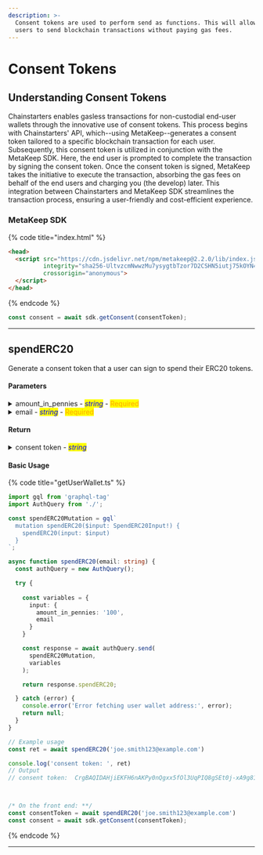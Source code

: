 ```yaml
---
description: >-
  Consent tokens are used to perform send as functions. This will allow your
  users to send blockchain transactions without paying gas fees.
---
```


# Consent Tokens

## Understanding Consent Tokens

Chainstarters enables gasless transactions for non-custodial end-user wallets through the innovative use of consent tokens. This process begins with Chainstarters' API, which--using MetaKeep--generates a consent token tailored to a specific blockchain transaction for each user. Subsequently, this consent token is utilized in conjunction with the MetaKeep SDK. Here, the end user is prompted to complete the transaction by signing the consent token. Once the consent token is signed, MetaKeep takes the initiative to execute the transaction, absorbing the gas fees on behalf of the end users and charging you (the develop) later. This integration between Chainstarters and MetaKeep SDK streamlines the transaction process, ensuring a user-friendly and cost-efficient experience.

### MetaKeep SDK

{% code title="index.html" %}
```html
<head>
  <script src="https://cdn.jsdelivr.net/npm/metakeep@2.2.0/lib/index.js"
          integrity="sha256-UltvzcmNwwzMu7ysygtbTzor7D2CSHN5iutj75kOYN4="
          crossorigin="anonymous">
  </script>
</head>
```
{% endcode %}

```typescript
const consent = await sdk.getConsent(consentToken);
```

***

## spendERC20

Generate a consent token that a user can sign to spend their ERC20 tokens.

#### Parameters

<details>

<summary>amount_in_pennies   -   <em><mark style="color:blue;">string</mark></em>   -   <mark style="color:orange;">Required</mark></summary>

The amount\_in\_pennies the user wishes to spend.

Example $1:

`100`

</details>

<details>

<summary>email   -   <em><mark style="color:blue;">string</mark></em>   -   <mark style="color:orange;">Required</mark></summary>

The email address of the user.

Example:

`joe.smith123@example.com`

</details>

#### Return

<details>

<summary>consent token   -   <em><mark style="color:blue;">string</mark></em></summary>

The consent token used in the frontend to complete the transaction.

Example:

`TG9yZW0gaXBzdW0gZG9sb3Igc2l0IGFtZXQsIGNvbnNlY3RldHVyIGFkaXBpc2NpbmcgZWxpdC4gQ3VyYWJpdHVyIHR1cnBpcyBlcmF0LCBibGFuZGl0IHNlZCBtYWduYSB2aXRhZSwgdmFyaXVzIHBvcnR0aXRvciBtaS4gTnVuYyB1dCB2b2x1dHBhdCBhbnRlLiBJbnRlZ2VyIGV1IGVuaW0gYXJjdS4gVXQgYXQgZWxpdCBsaWJlcm8u`

</details>

#### Basic Usage

{% code title="getUserWallet.ts" %}
```typescript
import gql from 'graphql-tag'
import AuthQuery from './';

const spendERC20Mutation = gql`
  mutation spendERC20($input: SpendERC20Input!) {
    spendERC20(input: $input)
  }
`;

async function spendERC20(email: string) {
  const authQuery = new AuthQuery();

  try {
  
    const variables = {
      input: {
        amount_in_pennies: '100',
        email
      }
    }

    const response = await authQuery.send(
      spendERC20Mutation,
      variables
    );

    return response.spendERC20;

  } catch (error) {
    console.error('Error fetching user wallet address:', error);
    return null;
  }
}

// Example usage
const ret = await spendERC20('joe.smith123@example.com')

console.log('consent token: ', ret)
// Output
// consent token:  CrgBAQIDAHjiEKFH6nAKPy0nQgxx5fOl3UqPIQ8gSEt0j-xA9g811QGv7Cnbp4Gxr54OcZ6Hc5T7AAAAfjB8BgkqhkiG9w0BBwagbzBtAgEAMGgGCSqGSIb3DQEHATAeBglghkgBZQMEAS4wEQQM-4nsTNCxsBNG7-agAgEQgDsEBSWm7hvlr7xBbEmAz3KYGQfhMK-Vtj0NDBeuRnygvtEJJ8ycE8PlC0pmnMC620gXHOwoVOhxUAwkxBK1AwoM47tEhjavdMEcaFsrEqQDKBZvG1ujU3EutYNA-ZwiqmrnZkrJyYPIj5cyFUj34XsAEkCJ3OvLj3z17RUjweGieRcOHnssB5OG7CaD068VR50O-gJGMnnRoNalJo5y4_GFc5JAlvWc01zZKgYLrjlMrgKzRdn5TocjRX97--8YFB-1X2hxuGwHAP9XmOEzjtNkgFMVtIht1f5BiOkKv5LRN0OxWZXVk23VVmxCBNOUoBooXElj8mt5URhRxlWJytHPztpy5UqaqkGQh0J4e4bXEZxpNdb73LiGSCfJllcdpC-LP1iAf_Ssngqq_X1xCq7KzddvXGI52lSPM99eSOM2AhP24pb1LGBEFojIBF5-xS2AOyXIJiX9vhkWayXeNS1gnrQoQjVcnTp2X_Ngj_M4EzWRtej5EroAo5WYGxeDmWgx1PHMmPIYLr_-ZQ_PsqXbfX_dcLlS2_ivVgrv8sPsWDFsXbPoOf4EnO0oAtEXmztHKz5H1EgNNu1pkBxr-Tnxk4NN4f4ZPDnhGIegqy7uK6EfLyuejQVYTQpQwDM1xtdE6DBQ0SywjTrFcSyegMT9sY_4IAE=



/* On the front end: **/
const consentToken = await spendERC20('joe.smith123@example.com')
const consent = await sdk.getConsent(consentToken);

```
{% endcode %}

***
